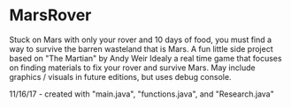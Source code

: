 # MarsRover
Stuck on Mars with only your rover and 10 days of food, you must find a way to survive the barren wasteland that is Mars. A fun little side project based on "The Martian" by Andy Weir
Idealy a real time game that focuses on finding materials to fix your rover and survive Mars. May include graphics / visuals in future editions, but uses debug console.

11/16/17 - created with "main.java", "functions.java", and "Research.java"
